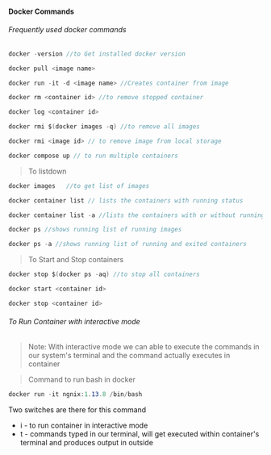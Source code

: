 #### Docker Commands
###### Frequently used docker commands
>
```csharp
docker -version //to Get installed docker version

docker pull <image name>

docker run -it -d <image name> //Creates container from image

docker rm <container id> //to remove stopped container

docker log <container id>

docker rmi $(docker images -q) //to remove all images

docker rmi <image id> // to remove image from local storage

docker compose up // to run multiple containers
```

> To listdown

```csharp
docker images   //to get list of images

docker container list // lists the containers with running status

docker container list -a //lists the containers with or without running status

docker ps //shows running list of running images

docker ps -a //shows running list of running and exited containers

```

> To Start and Stop containers

```csharp
docker stop $(docker ps -aq) //to stop all containers

docker start <container id>

docker stop <container id>
```

###### To Run Container with interactive mode
> Note: With interactive mode we can able to execute the commands in our system's terminal and the command actually executes in container

> Command to run bash in docker

```csharp
docker run -it ngnix:1.13.8 /bin/bash
```
Two switches are there for this command
* i - to run container in interactive mode
* t - commands typed in our terminal, will get executed within container's terminal and produces output in outside


[//]: # (Tags: Frequently Used Docker Commands, Docker with interactive Mode, Docker)
[//]: # (Type: Docker - Commands)
[//]: # (Rating: 2)
[//]: # (Languages:powershell)
[//]: # (ReadyState:Publish)
